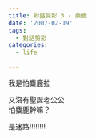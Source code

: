```yaml
---
title: 對話剪影 3 - 麋鹿
date: '2007-02-19'
tags:
  - 對話剪影
categories:
  - life

---
```

我是怕麋鹿拉  
  
又沒有聖誕老公公  
怕麋鹿幹嘛？  
  
是迷路!!!!!!!!
